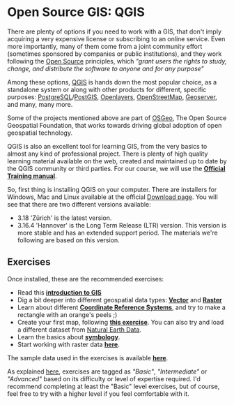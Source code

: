 # Open Source GIS: QGIS

There are plenty of options if you need to work with a GIS, that don't imply acquiring a very expensive license or subscribing to an online service. Even more importantly, many of them come from a joint community effort (sometimes sponsored by companies or public institutions), and they work following the [Open Source](https://en.wikipedia.org/wiki/Open-source_software) principles, which _"grant users the rights to study, change, and distribute the software to anyone and for any purpose"_

Among these options, [QGIS](https://qgis.org) is hands down the most popular choice, as a standalone system or along with other products for different, specific purposes: [PostgreSQL](https://postgresql.org/)/[PostGIS](https://postgis.net/), [Openlayers](https://openlayers.org/), [OpenStreetMap](https://www.openstreetmap.org/), [Geoserver](http://geoserver.org/), and many, many more.

Some of the projects mentioned above are part of [OSGeo](https://www.osgeo.org/), The Open Source Geospatial Foundation, that works towards driving global adoption of open geospatial technology. 

QGIS is also an excellent tool for learning GIS, from the very basics to almost any kind of professional project. There is plenty of high quality learning material available on the web, created and maintained up to date by the QGIS community or third parties. For our course, we will use the **[Official Training manual](https://docs.qgis.org/3.16/en/docs/training_manual/index.html)**.

So, first thing is installing QGIS on your computer. There are installers for Windows, Mac and Linux available at the official [Download page](https://qgis.org/en/site/forusers/download.html). You will see that there are two different versions available: 

* 3.18 'Zürich' is the latest version.
* 3.16.4 'Hannover' is the Long Term Release (LTR) version. This version is more stable and has an extended support period. The materials we're following are based on this version. 


## Exercises

Once installed, these are the recommended exercises: 

* Read this **[introduction to GIS](https://docs.qgis.org/3.16/en/docs/gentle_gis_introduction/introducing_gis.html#more-about-gis)**
* Dig a bit deeper into different geospatial data types: **[Vector](https://docs.qgis.org/3.16/en/docs/gentle_gis_introduction/vector_data.html)** and **[Raster](https://docs.qgis.org/3.16/en/docs/gentle_gis_introduction/raster_data.html)**
* Learn about different **[Coordinate Reference Systems](https://docs.qgis.org/3.16/en/docs/gentle_gis_introduction/coordinate_reference_systems.html)**, and try to make a rectangle with an orange's peels ;)
* Create your first map, following **[this exercise](https://docs.qgis.org/3.16/en/docs/training_manual/introduction/preparation.html)**. You can also try and load a different dataset from [Natural Earth Data](https://www.naturalearthdata.com/downloads/).
* Learn the basics about **[symbology](https://docs.qgis.org/3.16/en/docs/training_manual/basic_map/symbology.html)**.
* Start working with raster data **[here](https://docs.qgis.org/3.16/en/docs/training_manual/rasters/data_manipulation.html)**.

The sample data used in the exercises is available **[here](https://github.com/qgis/QGIS-Training-Data/archive/v2.0.zip)**.

As explained [here](https://docs.qgis.org/3.16/en/docs/training_manual/foreword/intro.html#tiered-course-objectives), exercises are tagged as _"Basic"_, _"Intermediate"_ or _"Advanced"_ based on its difficulty or level of expertise required. I'd recommend completing at least the "Basic" level exercises, but of course, feel free to try with a higher level if you feel comfortable with it.